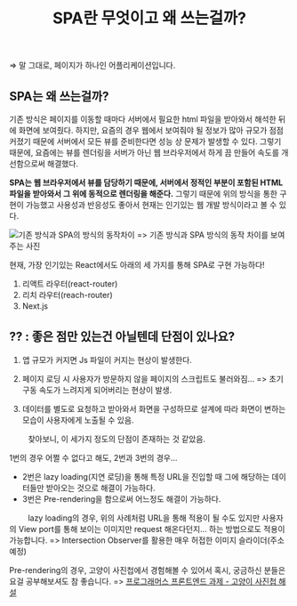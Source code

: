 ﻿---
title: "SPA란 무엇이고 왜 쓰는걸까?"
categories:
  - FrontEnd
tags:
  - FrontEnd
---

⇒ 말 그대로, 페이지가 하나인 어플리케이션입니다.
ㅤ
ㅤ
ㅤ

## SPA는 왜 쓰는걸까?

기존 방식은 페이지를 이동할 때마다 서버에서 필요한 html 파일을 받아와서 해석한 뒤에 화면에 보여줬다. 하지만, 요즘의 경우 웹에서 보여줘야 될 정보가 많아 규모가 점점 커졌기 때문에 서버에서 모든 뷰를 준비한다면 성능 상 문제가 발생할 수 있다. 그렇기 때문에, 요즘에는 뷰를 렌더링을 서버가 아닌 웹 브라우저에서 하게 끔 만들어 속도를 개선함으로써 해결했다.

**SPA는 웹 브라우저에서 뷰를 담당하기 때문에, 서버에서 정적인 부분이 포함된 HTML 파일을 받아와서 그 위에 동적으로 렌더링을 해준다.** 그렇기 때문에 위의 방식을 통한 구현이 가능했고 사용성과 반응성도 좋아서 현재는 인기있는 웹 개발 방식이라고 볼 수 있다.

![기존 방식과 SPA의 방식의 동작차이](https://user-images.githubusercontent.com/60723373/172033481-90a8acde-a15c-4651-aaf8-8d57621580a2.jpg)
=> 기존 방식과 SPA 방식의 동작 차이를 보여주는 사진

현재, 가장 인기있는 React에서도 아래의 세 가지를 통해 SPA로 구현 가능하다!

1. 리액트 라우터(react-router)
2. 리치 라우터(reach-router)
3. Next.js
   ㅤ
   ㅤ
   ㅤ

## ?? : 좋은 점만 있는건 아닐텐데 단점이 있나요?

1. 앱 규모가 커지면 Js 파일이 커지는 현상이 발생한다.

2. 페이지 로딩 시 사용자가 방문하지 않을 페이지의 스크립트도 불러와짐...
   => 초기 구동 속도가 느려지게 되어버리는 현상이 발생.

3. 데이터를 별도로 요청하고 받아와서 화면을 구성하므로 설계에 따라 화면이 변하는 모습이 사용자에게 노출될 수 있음.

ㅤ
ㅤ
찾아보니, 이 세가지 정도의 단점이 존재하는 것 같았음.

1번의 경우 어쩔 수 없다고 해도, 2번과 3번의 경우...

- 2번은 lazy loading(지연 로딩)을 통해 특정 URL을 진입할 때 그에 해당하는 데이터들만 받아오는 것으로 해결이 가능하다.
- 3번은 Pre-rendering을 함으로써 어느정도 해결이 가능하다.

ㅤ
ㅤ
lazy loading의 경우, 위의 사례처럼 URL을 통해 적용이 될 수도 있지만 사용자의 View port를 통해 보이는 이미지만 request 해온다던지... 하는 방법으로도 적용이 가능합니다.
=> Intersection Observer를 활용한 매우 허접한 이미지 슬라이더(주소예정)

Pre-rendering의 경우, 고양이 사진첩에서 경험해볼 수 있어서 혹시, 궁금하신 분들은 요걸 공부해보셔도 참 좋습니다.
=> [프로그래머스 프론트엔드 과제 - 고양이 사진첩 해설](https://prgms.tistory.com/53)
